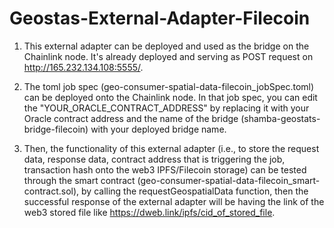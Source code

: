 # Geostas-External-Adapter-Filecoin

1. This external adapter can be deployed and used as the bridge on the Chainlink node. It's already deployed and serving as POST request on http://165.232.134.108:5555/.

2. The toml job spec (geo-consumer-spatial-data-filecoin_jobSpec.toml) can be deployed onto the Chainlink node. In that job spec, you can edit the "YOUR_ORACLE_CONTRACT_ADDRESS" by replacing it with your Oracle contract address and the name of the bridge (shamba-geostats-bridge-filecoin) with your deployed bridge name.

3. Then, the functionality of this external adapter (i.e., to store the request data, response data, contract address that is triggering the job, transaction hash onto the web3 IPFS/Filecoin storage) can be tested through the smart contract (geo-consumer-spatial-data-filecoin_smart-contract.sol), by calling the requestGeospatialData function, then the successful response of the external adapter will be having the link of the web3 stored file like https://dweb.link/ipfs/cid_of_stored_file.